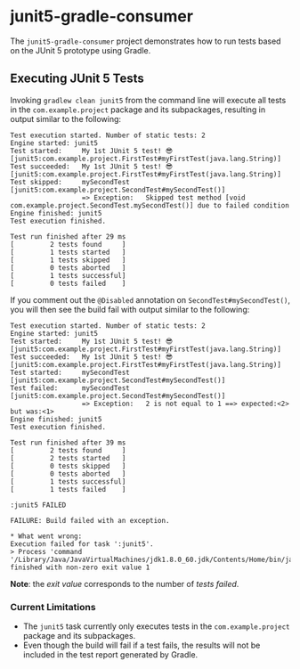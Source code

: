 # junit5-gradle-consumer

The `junit5-gradle-consumer` project demonstrates how to run tests based on the JUnit 5 prototype using Gradle.

## Executing JUnit 5 Tests

Invoking `gradlew clean junit5` from the command line will execute all tests in the `com.example.project` package and its subpackages, resulting in output similar to the following:

```
Test execution started. Number of static tests: 2
Engine started: junit5
Test started:     My 1st JUnit 5 test! 😎 [junit5:com.example.project.FirstTest#myFirstTest(java.lang.String)]
Test succeeded:   My 1st JUnit 5 test! 😎 [junit5:com.example.project.FirstTest#myFirstTest(java.lang.String)]
Test skipped:     mySecondTest [junit5:com.example.project.SecondTest#mySecondTest()]
                  => Exception:   Skipped test method [void com.example.project.SecondTest.mySecondTest()] due to failed condition
Engine finished: junit5
Test execution finished.

Test run finished after 29 ms
[         2 tests found     ]
[         1 tests started   ]
[         1 tests skipped   ]
[         0 tests aborted   ]
[         1 tests successful]
[         0 tests failed    ]
```

If you comment out the `@Disabled` annotation on `SecondTest#mySecondTest()`, you will then see the build fail with output similar to the following:

```
Test execution started. Number of static tests: 2
Engine started: junit5
Test started:     My 1st JUnit 5 test! 😎 [junit5:com.example.project.FirstTest#myFirstTest(java.lang.String)]
Test succeeded:   My 1st JUnit 5 test! 😎 [junit5:com.example.project.FirstTest#myFirstTest(java.lang.String)]
Test started:     mySecondTest [junit5:com.example.project.SecondTest#mySecondTest()]
Test failed:      mySecondTest [junit5:com.example.project.SecondTest#mySecondTest()]
                  => Exception:   2 is not equal to 1 ==> expected:<2> but was:<1>
Engine finished: junit5
Test execution finished.

Test run finished after 39 ms
[         2 tests found     ]
[         2 tests started   ]
[         0 tests skipped   ]
[         0 tests aborted   ]
[         1 tests successful]
[         1 tests failed    ]

:junit5 FAILED

FAILURE: Build failed with an exception.

* What went wrong:
Execution failed for task ':junit5'.
> Process 'command '/Library/Java/JavaVirtualMachines/jdk1.8.0_60.jdk/Contents/Home/bin/java'' finished with non-zero exit value 1
```

**Note**: the _exit value_ corresponds to the number of _tests failed_.

### Current Limitations

- The `junit5` task currently only executes tests in the `com.example.project` package and its subpackages.
- Even though the build will fail if a test fails, the results will not be included in the test report generated by Gradle.
